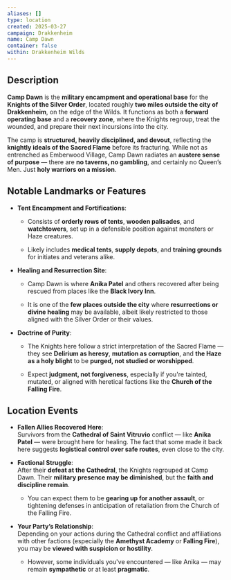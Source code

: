 ```yaml
---
aliases: []
type: location
created: 2025-03-27
campaign: Drakkenheim
name: Camp Dawn
container: false
within: Drakkenheim Wilds
---
```

## Description

**Camp Dawn** is the **military encampment and operational base** for the **Knights of the Silver Order**, located roughly **two miles outside the city of Drakkenheim**, on the edge of the Wilds. It functions as both a **forward operating base** and a **recovery zone**, where the Knights regroup, treat the wounded, and prepare their next incursions into the city.

The camp is **structured, heavily disciplined, and devout**, reflecting the **knightly ideals of the Sacred Flame** before its fracturing. While not as entrenched as Emberwood Village, Camp Dawn radiates an **austere sense of purpose** — there are **no taverns, no gambling**, and certainly no Queen’s Men. Just **holy warriors on a mission**.

## Notable Landmarks or Features

- **Tent Encampment and Fortifications**:
    
    - Consists of **orderly rows of tents**, **wooden palisades**, and **watchtowers**, set up in a defensible position against monsters or Haze creatures.
        
    - Likely includes **medical tents**, **supply depots**, and **training grounds** for initiates and veterans alike.
        
- **Healing and Resurrection Site**:
    
    - Camp Dawn is where **Anika Patel** and others recovered after being rescued from places like the **Black Ivory Inn**.
        
    - It is one of the **few places outside the city** where **resurrections or divine healing** may be available, albeit likely restricted to those aligned with the Silver Order or their values.
        
- **Doctrine of Purity**:
    
    - The Knights here follow a strict interpretation of the Sacred Flame — they see **Delirium as heresy**, **mutation as corruption**, and **the Haze as a holy blight** to be **purged, not studied or worshipped**.
        
    - Expect **judgment, not forgiveness**, especially if you're tainted, mutated, or aligned with heretical factions like the **Church of the Falling Fire**.
        

## Location Events

- **Fallen Allies Recovered Here**:  
    Survivors from the **Cathedral of Saint Vitruvio** conflict — like **Anika Patel** — were brought here for healing. The fact that some made it back here suggests **logistical control over safe routes**, even close to the city.
    
- **Factional Struggle**:  
    After their **defeat at the Cathedral**, the Knights regrouped at Camp Dawn. Their **military presence may be diminished**, but the **faith and discipline remain**.
    
    - You can expect them to be **gearing up for another assault**, or tightening defenses in anticipation of retaliation from the Church of the Falling Fire.
        
- **Your Party’s Relationship**:  
    Depending on your actions during the Cathedral conflict and affiliations with other factions (especially the **Amethyst Academy** or **Falling Fire**), you may be **viewed with suspicion or hostility**.
    
    - However, some individuals you've encountered — like Anika — may remain **sympathetic** or at least **pragmatic**.